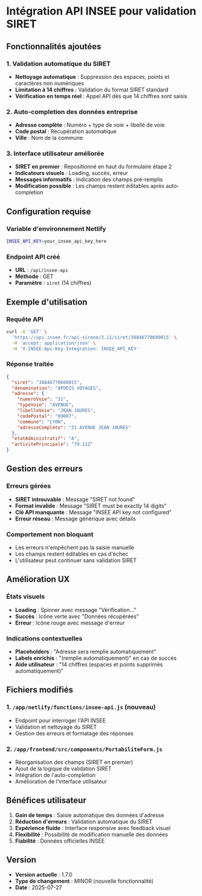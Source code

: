 # Intégration API INSEE pour validation SIRET

## Fonctionnalités ajoutées

### 1. **Validation automatique du SIRET**
- **Nettoyage automatique** : Suppression des espaces, points et caractères non numériques
- **Limitation à 14 chiffres** : Validation du format SIRET standard
- **Vérification en temps réel** : Appel API dès que 14 chiffres sont saisis

### 2. **Auto-completion des données entreprise**
- **Adresse complète** : Numéro + type de voie + libellé de voie
- **Code postal** : Récupération automatique
- **Ville** : Nom de la commune

### 3. **Interface utilisateur améliorée**
- **SIRET en premier** : Repositionné en haut du formulaire étape 2
- **Indicateurs visuels** : Loading, succès, erreur
- **Messages informatifs** : Indication des champs pré-remplis
- **Modification possible** : Les champs restent éditables après auto-completion

## Configuration requise

### Variable d'environnement Netlify
```bash
INSEE_API_KEY=your_insee_api_key_here
```

### Endpoint API créé
- **URL** : `/api/insee-api`
- **Méthode** : GET
- **Paramètre** : `siret` (14 chiffres)

## Exemple d'utilisation

### Requête API
```bash
curl -X 'GET' \
  'https://api.insee.fr/api-sirene/3.11/siret/38846770600015' \
  -H 'accept: application/json' \
  -H 'X-INSEE-Api-Key-Integration: INSEE_API_KEY'
```

### Réponse traitée
```json
{
  "siret": "38846770600015",
  "denomination": "APODIS VOYAGES",
  "adresse": {
    "numeroVoie": "31",
    "typeVoie": "AVENUE",
    "libelleVoie": "JEAN JAURES",
    "codePostal": "69007",
    "commune": "LYON",
    "adresseComplete": "31 AVENUE JEAN JAURES"
  },
  "etatAdministratif": "A",
  "activitePrincipale": "79.11Z"
}
```

## Gestion des erreurs

### Erreurs gérées
- **SIRET introuvable** : Message "SIRET not found"
- **Format invalide** : Message "SIRET must be exactly 14 digits"
- **Clé API manquante** : Message "INSEE API key not configured"
- **Erreur réseau** : Message générique avec détails

### Comportement non bloquant
- Les erreurs n'empêchent pas la saisie manuelle
- Les champs restent éditables en cas d'échec
- L'utilisateur peut continuer sans validation SIRET

## Amélioration UX

### États visuels
- **Loading** : Spinner avec message "Vérification..."
- **Succès** : Icône verte avec "Données récupérées"
- **Erreur** : Icône rouge avec message d'erreur

### Indications contextuelles
- **Placeholders** : "Adresse sera remplie automatiquement"
- **Labels enrichis** : "(remplie automatiquement)" en cas de succès
- **Aide utilisateur** : "14 chiffres (espaces et points supprimés automatiquement)"

## Fichiers modifiés

### 1. **`/app/netlify/functions/insee-api.js`** (nouveau)
- Endpoint pour interroger l'API INSEE
- Validation et nettoyage du SIRET
- Gestion des erreurs et formatage des réponses

### 2. **`/app/frontend/src/components/PortabiliteForm.js`**
- Réorganisation des champs (SIRET en premier)
- Ajout de la logique de validation SIRET
- Intégration de l'auto-completion
- Amélioration de l'interface utilisateur

## Bénéfices utilisateur

1. **Gain de temps** : Saisie automatique des données d'adresse
2. **Réduction d'erreurs** : Validation automatique du SIRET
3. **Expérience fluide** : Interface responsive avec feedback visuel
4. **Flexibilité** : Possibilité de modification manuelle des données
5. **Fiabilité** : Données officielles INSEE

## Version
- **Version actuelle** : 1.7.0
- **Type de changement** : MINOR (nouvelle fonctionnalité)
- **Date** : 2025-07-27